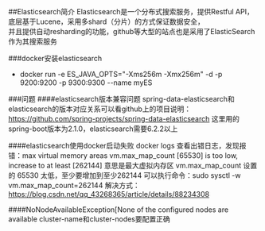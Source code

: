 ##Elasticsearch简介
Elasticsearch是一个分布式搜索服务，提供Restful API，底层基于Lucene，采用多shard（分片）的方式保证数据安全，\
并且提供自动resharding的功能，github等大型的站点也是采用了ElasticSearch作为其搜索服务

###docker安装elasticsearch
- docker run -e ES_JAVA_OPTS="-Xms256m -Xmx256m" -d -p 9200:9200 -p 9300:9300 --name myES <IMAGEID>

###问题
####elasticsearch版本兼容问题
    spring-data-elasticsearch和elasticsearch的版本对应关系可以看github上的项目说明：https://github.com/spring-projects/spring-data-elasticsearch
    这里用的spring-boot版本为2.1.0，elasticsearch需要6.2.2以上
    
####elasticsearch使用docker启动失败
    docker logs <containerId>查看出错日志，发现报错：max virtual memory areas vm.max_map_count [65530] is too low, increase to at least [262144]
    意思是最大虚拟内存区 vm.max_map_count 设置的 65530 太低，至少要增加到至少262144
    可以执行命令：sudo sysctl -w vm.max_map_count=262144
    解决方式：https://blog.csdn.net/qq_43268365/article/details/88234308
    
####NoNodeAvailableException[None of the configured nodes are available
    cluster-name和cluster-nodes要配置正确